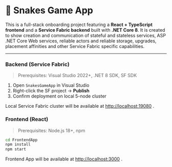 # 🐍 Snakes Game App

This is a full-stack onboarding project featuring a **React + TypeScript frontend** and a **Service Fabric backend** built with **.NET Core 8**. It is created to show creation and communication of stateful and stateless services, ASP .NET Core Web services, reliable actors and reliable storage, upgrades, placement affinities and other Service Fabric specific capabilities.

---
### Backend (Service Fabric)

>  Prerequisites: Visual Studio 2022+, .NET 8 SDK, SF SDK

1. Open `SnakesGameApp` in Visual Studio
2. Right-click the SF project → **Publish**
3. Confirm deployment on local 5-node cluster
     
Local Service Fabric cluster will be available at [http://localhost:19080](http://localhost:19080) .

### Frontend (React)

>  Prerequisites: Node.js 18+, npm

```bash
cd FrontendApp
npm install
npm start
```

Frontend App will be available at [http://localhost:3000](http://localhost:3000) .
